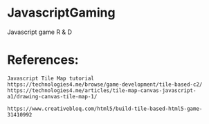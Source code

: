 # JavascriptGaming
Javascript game R &amp; D


# References:
    Javascript Tile Map tutorial
    https://technologies4.me/browse/game-development/tile-based-c2/
    https://technologies4.me/articles/tile-map-canvas-javascript-a1/drawing-canvas-tile-map-1/
    
    https://www.creativebloq.com/html5/build-tile-based-html5-game-31410992
